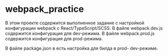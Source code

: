 # webpack_practice
В этом проекте содержится выполненное задание с настройкой конфигурации webpack с React/TypeScript/SCSS.
В файле webpack.dev.js содержится конфигурация для dev-режима.
В файле webpack.prod.js содержится конфигурация для prod-режима.

В файле package.json в есть настройка для билда в prod- dev-режиме.
